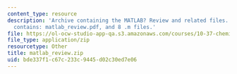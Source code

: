 ```yaml
---
content_type: resource
description: 'Archive containing the MATLAB? Review and related files. The ZIP file
  contains: matlab_review.pdf, and 8 .m files.'
file: https://ol-ocw-studio-app-qa.s3.amazonaws.com/courses/10-37-chemical-and-biological-reaction-engineering-spring-2007/bde337f1c67c233c9445d02c30ed7e06_matlab_review.zip
file_type: application/zip
resourcetype: Other
title: matlab_review.zip
uid: bde337f1-c67c-233c-9445-d02c30ed7e06
---
```

